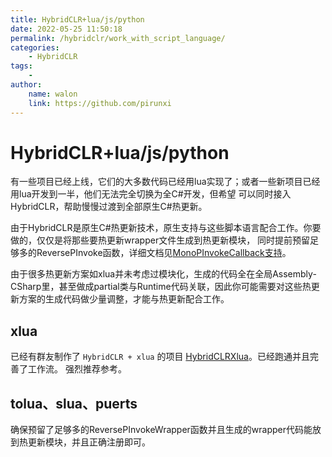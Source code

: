 ```yaml
---
title: HybridCLR+lua/js/python
date: 2022-05-25 11:50:18
permalink: /hybridclr/work_with_script_language/
categories:
    - HybridCLR
tags:
    -
author:
    name: walon
    link: https://github.com/pirunxi
---
```


# HybridCLR+lua/js/python

有一些项目已经上线，它们的大多数代码已经用lua实现了；或者一些新项目已经用lua开发到一半，他们无法完全切换为全C#开发，但希望
可以同时接入HybridCLR，帮助慢慢过渡到全部原生C#热更新。

由于HybridCLR是原生C#热更新技术，原生支持与这些脚本语言配合工作。你要做的，仅仅是将那些要热更新wrapper文件生成到热更新模块，
同时提前预留足够多的ReversePInvoke函数，详细文档见[MonoPInvokeCallback支持](/hybridclr/monopinvokecallback/)。

由于很多热更新方案如xlua并未考虑过模块化，生成的代码全在全局Assembly-CSharp里，甚至做成partial类与Runtime代码关联，因此你可能需要对这些热更新方案的生成代码做少量调整，才能与热更新配合工作。

## xlua

已经有群友制作了 `HybridCLR + xlua` 的项目 [HybridCLRXlua](https://gitee.com/ldr123/HybridCLRXlua)。已经跑通并且完善了工作流。
强烈推荐参考。

## tolua、slua、puerts

确保预留了足够多的ReversePInvokeWrapper函数并且生成的wrapper代码能放到热更新模块，并且正确注册即可。

